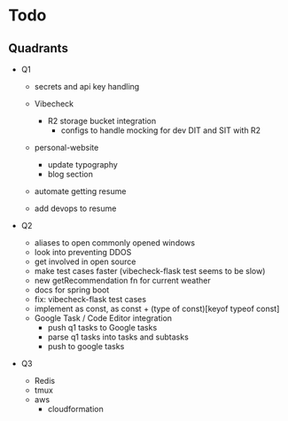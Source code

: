 # Todo

## Quadrants

- Q1

  - secrets and api key handling

  - Vibecheck

    - R2 storage bucket integration
      - configs to handle mocking for dev DIT and SIT with R2

  - personal-website

    - update typography
    - blog section

  - automate getting resume
  - add devops to resume

- Q2

  - aliases to open commonly opened windows
  - look into preventing DDOS
  - get involved in open source
  - make test cases faster (vibecheck-flask test seems to be slow)
  - new getRecommendation fn for current weather
  - docs for spring boot
  - fix: vibecheck-flask test cases
  - implement as const, as const + (type of const)[keyof typeof const]
  - Google Task / Code Editor integration
    - push q1 tasks to Google tasks
    - parse q1 tasks into tasks and subtasks
    - push to google tasks

- Q3
  - Redis
  - tmux
  - aws
    - cloudformation

